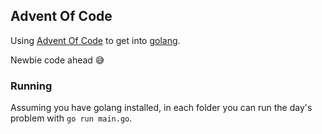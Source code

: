 ## Advent Of Code

Using [Advent Of Code](https://adventofcode.com) to get into [golang](https://golang.org/).

Newbie code ahead :sweat_smile:

### Running
Assuming you have golang installed, in each folder you can run the day's problem with ``go run main.go``.

